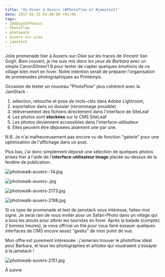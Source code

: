 ```yaml
---
title: 'Un Hiver à Auvers (#Photoflow et #jamstack)'
date: 2017-01-15 03:48:00 +01:00
tags:
- 100DaysOfPhotos
- Photoflow
- photowalk
- auvers-sur-oise
- jamstack
---
```


Jolie promenade hier à Auvers-sur-Oise sur les traces de Vincent Van Gogh. Bien couvert, je me suis _mis dans les yeux de Barbara_ avec un simple Canon50mm/1.8 pour tenter de capter quelques émotions de ce village bien mort en hiver. Notre intention serait de préparer l'organisation de promenades photographiques au Printemps.

Occasion de tester un nouveau "PhotoFlow" plus cohérent avec la JamStack : 

1. sélection, retouche et pose de mots-clés dans Adobe Lightroom, 
1. exportation dans un dossier (renommage possible)
1. téléversement des fichiers directement dans l'interface de SiteLeaf
1. Les photos sont **stockées** sur le CMS SiteLeaf 
1. Les photos deviennent accessibles dans l'interface-utilisateur 
1. Elles peuvent être déposées aisément une par une. 

N.B. Je n'ai malheureusement pas encore vu de fonction "galerie" pour une optimisation de l'affichage dans un post.

Plus bas, j'ai donc simplement déposé une sélection de quelques photos prises hier à l'aide de l'**interface-utilisateur image** placée au-dessus de la fenêtre de publication.

![photowalk-auvers--14.jpg](/uploads/photowalk-auvers--14.jpg)

![photowalk-auvers-.jpg](/uploads/photowalk-auvers-.jpg)

![photowalk-auvers-2173.jpg](/uploads/photowalk-auvers-2173.jpg)

![photowalk-auvers-2198.jpg](/uploads/photowalk-auvers-2198.jpg)

Si ce type de promenade et test de jamstack vous intéresse, faites-moi signe. Je serai ravi de vous inviter pour un Safari-Photo dans un village qui a tous les atouts pour attirer les touristes en hiver. Après la balade (comptez 2 bonnes heures), je vous offrirai un thé pour vous faire essayer quelques interfaces de CMS encore assez "geeks" de mon point de vue. 

Mon offre est purement intéressée : j'aimerais trouver le photoflow idéal pour Barbara, et tous les photographes et artistes qui voudraient s'essayer à la jamstack ! 

![photowalk-auvers-2151.jpg](/uploads/photowalk-auvers-2151.jpg)

À suivre

